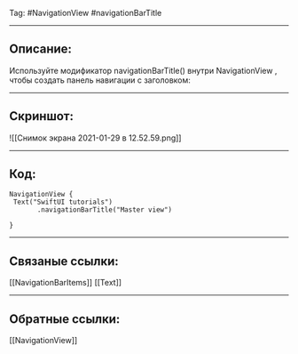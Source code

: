 Tag: #NavigationView #navigationBarTitle 

---
## Описание:
Используйте модификатор navigationBarTitle() внутри NavigationView , чтобы создать панель навигации с заголовком:

---
## Скриншот:
![[Снимок экрана 2021-01-29 в 12.52.59.png]]

---
## Код:

``` swift!
NavigationView {
 Text("SwiftUI tutorials")
       .navigationBarTitle("Master view") 

}
```

---
## Связаные ссылки:
[[NavigationBarItems]]
[[Text]]

---
## Обратные ссылки:
[[NavigationView]]